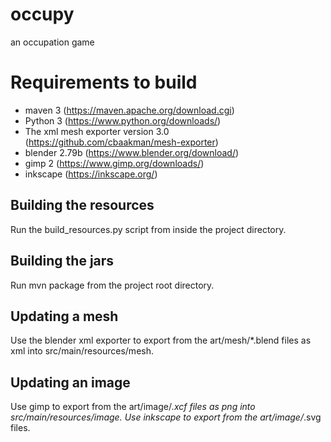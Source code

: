 # occupy
an occupation game

# Requirements to build
* maven 3 (https://maven.apache.org/download.cgi)
* Python 3 (https://www.python.org/downloads/)
* The xml mesh exporter version 3.0 (https://github.com/cbaakman/mesh-exporter)
* blender 2.79b (https://www.blender.org/download/)
* gimp 2 (https://www.gimp.org/downloads/)
* inkscape (https://inkscape.org/)

## Building the resources
Run the build_resources.py script from inside the project directory.

## Building the jars
Run mvn package from the project root directory.

## Updating a mesh
Use the blender xml exporter to export from the art/mesh/*.blend files as xml into src/main/resources/mesh.

## Updating an image
Use gimp to export from the art/image/*.xcf files as png into src/main/resources/image.
Use inkscape to export from the art/image/*.svg files.
